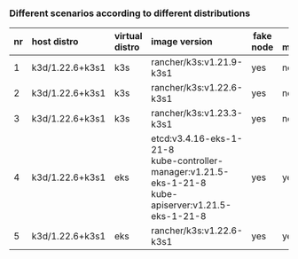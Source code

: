 ### Different scenarios according to different distributions


| nr | host distro     | virtual distro | image version            | fake node | ha mode | synch mode   | manifests files |
|----|:----------------|:---------------|:-------------------------|-----------|---------|--------------|-----------------|
| 1  | k3d/1.22.6+k3s1 | k3s            | rancher/k3s:v1.21.9-k3s1 | yes       | no      | only objects	| [k3s-v121](../scenarios/argo/fakeimages/k3s/vcluster-k3s-121.yaml)|
| 2  | k3d/1.22.6+k3s1 | k3s            | rancher/k3s:v1.22.6-k3s1 | yes       | no      | only objects | [k3s-v122](../scenarios/argo/fakeimages/k3s/vcluster-k3s-122.yaml)|
| 3  | k3d/1.22.6+k3s1 | k3s		| rancher/k3s:v1.23.3-k3s1 | yes       | no      | only objects | [k3s-v123](../scenarios/argo/fakeimages/k3s/vcluster-k3s-123.yaml)|
| 4  | k3d/1.22.6+k3s1 | eks            | etcd:v3.4.16-eks-1-21-8<br/>kube-controller-manager:v1.21.5-eks-1-21-8<br/>kube-apiserver:v1.21.5-eks-1-21-8 | yes       | yes     | only objects	| [eks-v121](../scenarios/argo/fakeimages/k3s/vcluster-eks-121.yaml)|
| 5  | k3d/1.22.6+k3s1 | eks            | rancher/k3s:v1.22.6-k3s1 | yes       | yes     | only objects | [eks-v122](../scenarios/argo/fakeimages/k3s/vcluster-eks-122.yaml)|

